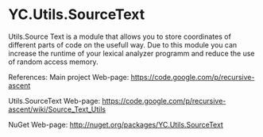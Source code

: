 YC.Utils.SourceText
===================

Utils.Source Text is a module that allows you to store coordinates of different parts of code on the usefull way. 
Due to this module you can increase the runtime of your lexical analyzer programm and reduce the use of random access memory.
	
References:
Main project Web-page: https://code.google.com/p/recursive-ascent

Utils.SourceText Web-page: https://code.google.com/p/recursive-ascent/wiki/Source_Text_Utils

NuGet Web-page:
http://nuget.org/packages/YC.Utils.SourceText
